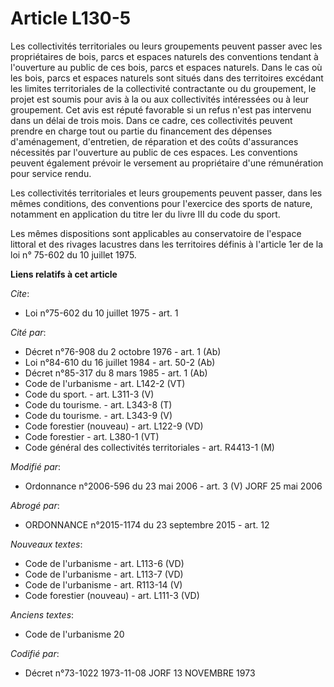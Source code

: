 # Article L130-5

Les collectivités territoriales ou leurs groupements peuvent passer avec les propriétaires de bois, parcs et espaces naturels
des conventions tendant à l'ouverture au public de ces bois, parcs et espaces naturels. Dans le cas où les bois, parcs et
espaces naturels sont situés dans des territoires excédant les limites territoriales de la collectivité contractante ou du
groupement, le projet est soumis pour avis à la ou aux collectivités intéressées ou à leur groupement. Cet avis est réputé
favorable si un refus n'est pas intervenu dans un délai de trois mois. Dans ce cadre, ces collectivités peuvent prendre en
charge tout ou partie du financement des dépenses d'aménagement, d'entretien, de réparation et des coûts d'assurances
nécessités par l'ouverture au public de ces espaces. Les conventions peuvent également prévoir le versement au propriétaire
d'une rémunération pour service rendu. 

Les collectivités territoriales et leurs groupements peuvent passer, dans les mêmes conditions, des conventions pour
l'exercice des sports de nature, notamment en application du titre Ier du livre III du code du sport. 

Les mêmes dispositions sont applicables au conservatoire de l'espace littoral et des rivages lacustres dans les territoires
définis à l'article 1er de la loi n° 75-602 du 10 juillet 1975.

**Liens relatifs à cet article**

_Cite_:

  - Loi n°75-602 du 10 juillet 1975 - art. 1

_Cité par_:

  - Décret n°76-908 du 2 octobre 1976 - art. 1 (Ab)
  - Loi n°84-610 du 16 juillet 1984 - art. 50-2 (Ab)
  - Décret n°85-317 du 8 mars 1985 - art. 1 (Ab)
  - Code de l'urbanisme - art. L142-2 (VT)
  - Code du sport. - art. L311-3 (V)
  - Code du tourisme. - art. L343-8 (T)
  - Code du tourisme. - art. L343-9 (V)
  - Code forestier (nouveau) - art. L122-9 (VD)
  - Code forestier - art. L380-1 (VT)
  - Code général des collectivités territoriales - art. R4413-1 (M)

_Modifié par_:

  - Ordonnance n°2006-596 du 23 mai 2006 - art. 3 (V) JORF 25 mai 2006

_Abrogé par_:

  - ORDONNANCE n°2015-1174 du 23 septembre 2015 - art. 12

_Nouveaux textes_:

  - Code de l'urbanisme - art. L113-6 (VD)
  - Code de l'urbanisme - art. L113-7 (VD)
  - Code de l'urbanisme - art. R113-14 (V)
  - Code forestier (nouveau) - art. L111-3 (VD)

_Anciens textes_:

  - Code de l'urbanisme 20

_Codifié par_:

  - Décret n°73-1022 1973-11-08 JORF 13 NOVEMBRE 1973

